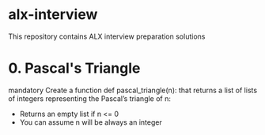 # alx-interview

This repository contains ALX interview preparation solutions

# 0. Pascal's Triangle
mandatory
Create a function def pascal_triangle(n): that returns a list of lists of integers representing the Pascal’s triangle of n:
- Returns an empty list if n <= 0
- You can assume n will be always an integer
